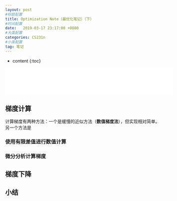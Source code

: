 ```yaml
---
layout: post
#标题配置
title: Optimization Note（最优化笔记）（下）
#时间配置
date:   2019-03-17 23:17:00 +0800
#大类配置
categories: CS231n
#小类配置
tag: 笔记
---
```


* content
{:toc}

<iframe frameborder="no" border="0" marginwidth="0" marginheight="0" width="540" height="86" src="//music.163.com/outchain/player?type=2&id=1146770&auto=1&height=66"></iframe>

## 梯度计算

计算梯度有两种方法：一个是缓慢的近似方法（**数值梯度法**），但实现相对简单。另一个方法是

### 使用有限差值进行数值计算

### 微分分析计算梯度

## 梯度下降

## 小结
